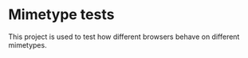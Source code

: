 # Mimetype tests

This project is used to test how different browsers behave on different mimetypes.
